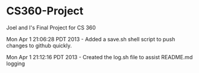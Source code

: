 CS360-Project
=============

Joel and I's Final Project for CS 360

Mon Apr  1 21:06:28 PDT 2013 - Added a save.sh shell script to push changes to github quickly.

Mon Apr  1 21:12:16 PDT 2013 - Created the log.sh file to assist README.md logging
